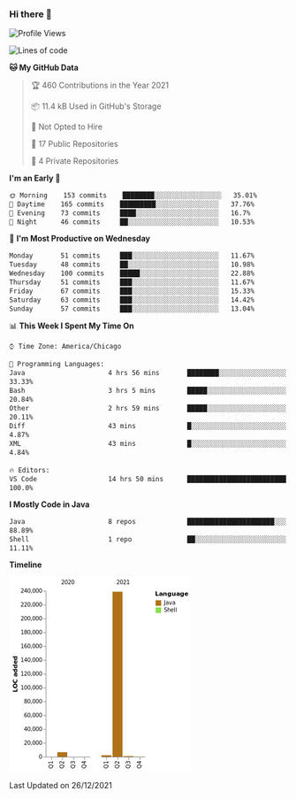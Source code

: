 ### Hi there 👋


<!--START_SECTION:waka-->
![Profile Views](http://img.shields.io/badge/Profile%20Views-0-blue)

![Lines of code](https://img.shields.io/badge/From%20Hello%20World%20I%27ve%20Written-249%20Thousand%20lines%20of%20code-blue)

**🐱 My GitHub Data** 

> 🏆 460 Contributions in the Year 2021
 > 
> 📦 11.4 kB Used in GitHub's Storage 
 > 
> 🚫 Not Opted to Hire
 > 
> 📜 17 Public Repositories 
 > 
> 🔑 4 Private Repositories  
 > 
**I'm an Early 🐤** 

```text
🌞 Morning    153 commits    ████████░░░░░░░░░░░░░░░░░   35.01% 
🌆 Daytime    165 commits    █████████░░░░░░░░░░░░░░░░   37.76% 
🌃 Evening    73 commits     ████░░░░░░░░░░░░░░░░░░░░░   16.7% 
🌙 Night      46 commits     ██░░░░░░░░░░░░░░░░░░░░░░░   10.53%

```
📅 **I'm Most Productive on Wednesday** 

```text
Monday       51 commits     ███░░░░░░░░░░░░░░░░░░░░░░   11.67% 
Tuesday      48 commits     ██░░░░░░░░░░░░░░░░░░░░░░░   10.98% 
Wednesday    100 commits    █████░░░░░░░░░░░░░░░░░░░░   22.88% 
Thursday     51 commits     ███░░░░░░░░░░░░░░░░░░░░░░   11.67% 
Friday       67 commits     ███░░░░░░░░░░░░░░░░░░░░░░   15.33% 
Saturday     63 commits     ███░░░░░░░░░░░░░░░░░░░░░░   14.42% 
Sunday       57 commits     ███░░░░░░░░░░░░░░░░░░░░░░   13.04%

```


📊 **This Week I Spent My Time On** 

```text
⌚︎ Time Zone: America/Chicago

💬 Programming Languages: 
Java                     4 hrs 56 mins       ████████░░░░░░░░░░░░░░░░░   33.33% 
Bash                     3 hrs 5 mins        █████░░░░░░░░░░░░░░░░░░░░   20.84% 
Other                    2 hrs 59 mins       █████░░░░░░░░░░░░░░░░░░░░   20.11% 
Diff                     43 mins             █░░░░░░░░░░░░░░░░░░░░░░░░   4.87% 
XML                      43 mins             █░░░░░░░░░░░░░░░░░░░░░░░░   4.84%

🔥 Editors: 
VS Code                  14 hrs 50 mins      █████████████████████████   100.0%

```

**I Mostly Code in Java** 

```text
Java                     8 repos             ██████████████████████░░░   88.89% 
Shell                    1 repo              ██░░░░░░░░░░░░░░░░░░░░░░░   11.11%

```


**Timeline**

![Chart not found](https://raw.githubusercontent.com/powercasgamer/powercasgamer/master/charts/bar_graph.png) 


 Last Updated on 26/12/2021
<!--END_SECTION:waka-->
